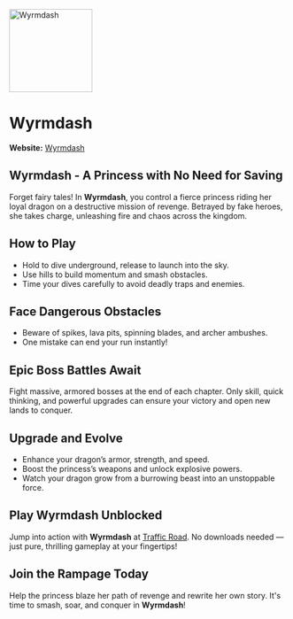 <img src="https://trafficroad.io/data/image/wyrmdash-tr1.png" alt="Wyrmdash " width="150">
<h1>Wyrmdash</h1>
<p><p><strong>Website:</strong> <a href="https://trafficroad.io/wyrmdash">Wyrmdash</a></p>

<h2>Wyrmdash - A Princess with No Need for Saving</h2>
<p>Forget fairy tales! In <strong>Wyrmdash</strong>, you control a fierce princess riding her loyal dragon on a destructive mission of revenge. Betrayed by fake heroes, she takes charge, unleashing fire and chaos across the kingdom.</p>

<h2>How to Play</h2>
<ul>
  <li>Hold to dive underground, release to launch into the sky.</li>
  <li>Use hills to build momentum and smash obstacles.</li>
  <li>Time your dives carefully to avoid deadly traps and enemies.</li>
</ul>

<h2>Face Dangerous Obstacles</h2>
<ul>
  <li>Beware of spikes, lava pits, spinning blades, and archer ambushes.</li>
  <li>One mistake can end your run instantly!</li>
</ul>

<h2>Epic Boss Battles Await</h2>
<p>Fight massive, armored bosses at the end of each chapter. Only skill, quick thinking, and powerful upgrades can ensure your victory and open new lands to conquer.</p>

<h2>Upgrade and Evolve</h2>
<ul>
  <li>Enhance your dragon’s armor, strength, and speed.</li>
  <li>Boost the princess’s weapons and unlock explosive powers.</li>
  <li>Watch your dragon grow from a burrowing beast into an unstoppable force.</li>
</ul>

<h2>Play Wyrmdash Unblocked</h2>
<p>Jump into action with <strong>Wyrmdash</strong> at <a href="https://trafficroad.io">Traffic Road</a>. No downloads needed — just pure, thrilling gameplay at your fingertips!</p>

<h2>Join the Rampage Today</h2>
<p>Help the princess blaze her path of revenge and rewrite her own story. It's time to smash, soar, and conquer in <strong>Wyrmdash</strong>!</p>

